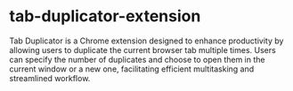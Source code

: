 # tab-duplicator-extension
Tab Duplicator is a Chrome extension designed to enhance productivity by allowing users to duplicate the current browser tab multiple times. Users can specify the number of duplicates and choose to open them in the current window or a new one, facilitating efficient multitasking and streamlined workflow.
